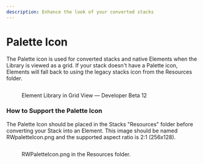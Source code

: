 ```yaml
---
description: Enhance the look of your converted stacks
---
```


# Palette Icon

The Palette icon is used for converted stacks and native Elements when the Library is viewed as a grid. If your stack doesn't have a Palette icon, Elements will fall back to using the legacy stacks icon from the Resources folder.

<figure><img src="../../../.gitbook/assets/CleanShot 2023-08-05 at 10 .14.04@2x.png" alt=""><figcaption><p>Element Library in Grid View — Developer Beta 12</p></figcaption></figure>

### How to Support the Palette Icon

The Palette Icon should be placed in the Stacks "Resources" folder before converting your Stack into an Element.  This image should be named RWpaletteIcon.png and the supported aspect ratio is 2:1 (256x128).

<figure><img src="../../../.gitbook/assets/CleanShot 2023-08-05 at 10 .17.45@2x.png" alt=""><figcaption><p>RWPaletteIcon.png in the Resources folder.</p></figcaption></figure>
